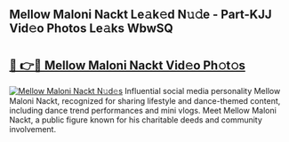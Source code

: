 ## Mellow Maloni Nackt Le𝚊k𝚎d N𝚞𝚍e - Part-KJJ Vid𝚎o Photos Le𝚊ks WbwSQ

# <h2><a href="http://fb7dzv.evod.top/?m=Mellow+Maloni+Nackt">🔗 👉🔴 Mellow Maloni Nackt Vid𝚎o Ph𝚘t𝚘s</a></h2>

[![Mellow Maloni Nackt N𝚞d𝚎s](https://i.imgur.com/8V9OHl7.gif)](http://fb7dzv.evod.top/?m=Mellow+Maloni+Nackt)
Influential social media personality Mellow Maloni Nackt, recognized for sharing lifestyle and dance-themed content, including dance trend performances and mini vlogs. Meet Mellow Maloni Nackt, a public figure known for his charitable deeds and community involvement. 
